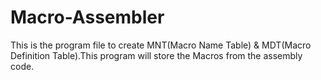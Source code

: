 # Macro-Assembler
This is the program file to create MNT(Macro Name Table) &amp; MDT(Macro Definition Table).This program will store the Macros from the assembly code.

